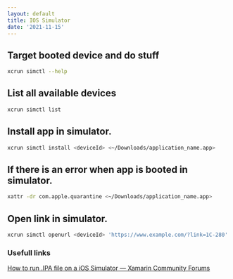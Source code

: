 ```yaml
---
layout: default
title: IOS Simulator
date: '2021-11-15'
---
```


## Target booted device and do stuff

```bash
xcrun simctl --help
```
## List all available devices
```bash
xcrun simctl list
```
## Install app in simulator.
```bash
xcrun simctl install <deviceId> <~/Downloads/application_name.app>
```
## If there is an error when app is booted in simulator.
```bash
xattr -dr com.apple.quarantine <~/Downloads/application_name.app>
```
## Open link in simulator.
```bash
xcrun simctl openurl <deviceId> 'https://www.example.com/?link=1C-280'
```

### Usefull links
[How to run .IPA file on a iOS Simulator — Xamarin Community Forums](https://forums.xamarin.com/discussion/105840/how-to-run-ipa-file-on-a-ios-simulator)

